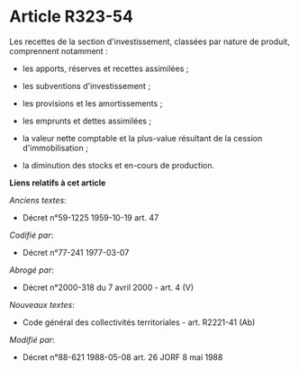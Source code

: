 # Article R323-54

Les recettes de la section d'investissement, classées par nature de produit, comprennent notamment :

- les apports, réserves et recettes assimilées ;

- les subventions d'investissement ;

- les provisions et les amortissements ;

- les emprunts et dettes assimilées ;

- la valeur nette comptable et la plus-value résultant de la cession d'immobilisation ;

- la diminution des stocks et en-cours de production.

**Liens relatifs à cet article**

_Anciens textes_:

  - Décret n°59-1225 1959-10-19 art. 47

_Codifié par_:

  - Décret n°77-241 1977-03-07

_Abrogé par_:

  - Décret n°2000-318 du 7 avril 2000 - art. 4 (V)

_Nouveaux textes_:

  - Code général des collectivités territoriales - art. R2221-41 (Ab)

_Modifié par_:

  - Décret n°88-621 1988-05-08 art. 26 JORF 8 mai 1988
